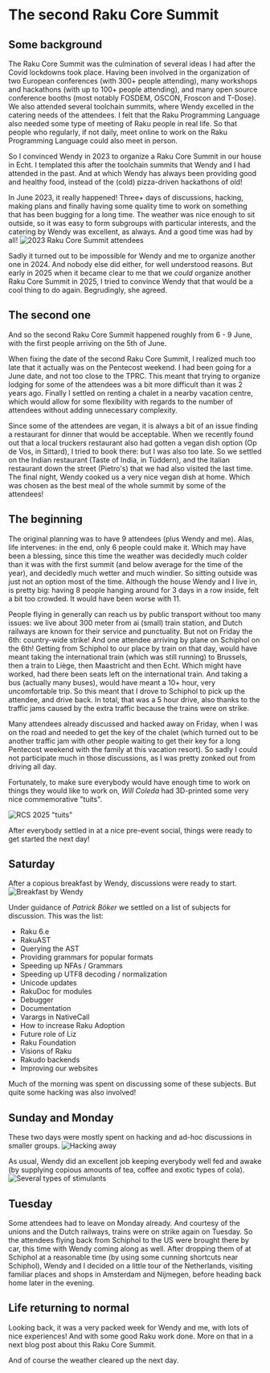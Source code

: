 # The second Raku Core Summit

## Some background

The Raku Core Summit was the culmination of several ideas I had after the Covid lockdowns took place.  Having been involved in the organization of two European conferences (with 300+ people attending), many workshops and hackathons (with up to 100+ people attending), and many open source conference booths (most notably FOSDEM, OSCON, Froscon and T-Dose).  We also attended several toolchain summits, where Wendy excelled in the catering needs of the attendees.  I felt that the Raku Programming Language also needed some type of meeting of Raku people in real life.  So that people who regularly, if not daily, meet online to work on the Raku Programming Language could also meet in person.

So I convinced Wendy in 2023 to organize a Raku Core Summit in our house in Echt.  I templated this after the toolchain summits that Wendy and I had attended in the past.  And at which Wendy has always been providing good and healthy food, instead of the (cold) pizza-driven hackathons of old!

In June 2023, it really happened!  Three+ days of discussions, hacking, making plans and finally having some quality time to work on something that has been bugging for a long time.  The weather was nice enough to sit outside, so it was easy to form subgroups with particular interests, and the catering by Wendy was excellent, as always.  And a good time was had by all!
![2023 Raku Core Summit attendees](https://rakudoweekly.blog/wp-content/uploads/2023/06/img_1534-edited.jpeg)

Sadly it turned out to be impossible for Wendy and me to organize another one in 2024.  And nobody else did either, for well understood reasons.  But early in 2025 when it became clear to me that we *could* organize another Raku Core Summit in 2025, I tried to convince Wendy that that would be a cool thing to do again.  Begrudingly, she agreed.

## The second one

And so the second Raku Core Summit happened roughly from 6 - 9 June, with the first people arriving on the 5th of June.

When fixing the date of the second Raku Core Summit, I realized much too late that it actually was on the Pentecost weekend.  I had been going for a June date, and not too close to the TPRC.  This meant that trying to organize lodging for some of the attendees was a bit more difficult than it was 2 years ago.  Finally I settled on renting a chalet in a nearby vacation centre, which would allow for some flexibility with regards to the number of attendees without adding unnecessary complexity.

Since some of the attendees are vegan, it is always a bit of an issue finding a restaurant for dinner that would be acceptable.  When we recently found out that a local truckers restaurant also had gotten a vegan dish option (Op de Vos, in Sittard), I tried to book there: but I was also too late.  So we settled on the Indian restaurant (Taste of India, in Tüddern), and the Italian restaurant down the street (Pietro's) that we had also visited the last time.  The final night, Wendy cooked us a very nice vegan dish at home.  Which was chosen as the best meal of the whole summit by some of the attendees!

## The beginning

The original planning was to have 9 attendees (plus Wendy and me).  Alas, life intervenes: in the end, only 6 people could make it.  Which may have been a blessing, since this time the weather was decidedly much colder than it was with the first summit (and below average for the time of the year), and decidedly much wetter and much windier.  So sitting outside was just not an option most of the time.  Although the house Wendy and I live in, is pretty big: having 8 people hanging around for 3 days in a row inside, felt a bit too crowded.  It would have been worse with 11.

People flying in generally can reach us by public transport without too many issues: we live about 300 meter from ai (small) train station, and Dutch railways are known for their service and punctuality.  But not on Friday the 6th: country-wide strike!  And one attendee arriving by plane on Schiphol on the 6th!  Getting from Schiphol to our place by train on that day, would have meant taking the international train (which was still running) to Brussels, then a train to Liège, then Maastricht and then Echt.  Which might have worked, had there been seats left on the international train.  And taking a bus (actually many buses), would have meant a 10+ hour, very uncomfortable trip.  So this meant that I drove to Schiphol to pick up the attendee, and drive back.  In total, that was a 5 hour drive, also thanks to the traffic jams caused by the extra traffic because the trains were on strike.

Many attendees already discussed and hacked away on Friday, when I was on the road and needed to get the key of the chalet (which turned out to be another traffic jam with other people waiting to get their key for a long Pentecost weekend with the family at this vacation resort).  So sadly I could not participate much in those discussions, as I was pretty zonked out from driving all day.

Fortunately, to make sure everybody would have enough time to work on things they would like to work on, *Will Coleda* had 3D-printed some very nice commemorative "tuits".

![RCS 2025 "tuits"](https://github.com/user-attachments/assets/8e5cfe69-59ae-4b53-8ea3-1d9c3e076d53)


After everybody settled in at a nice pre-event social, things were ready to get started the next day!

## Saturday
After a copious breakfast by Wendy, discussions were ready to start.
![Breakfast by Wendy](https://github.com/user-attachments/assets/e438a552-0fc9-4269-86ec-0dee119d8c9b)

Under guidance of *Patrick Böker* we settled on a list of subjects for discussion.  This was the list:

- Raku 6.e
- RakuAST
- Querying the AST
- Providing grammars for popular formats
- Speeding up NFAs / Grammars
- Speeding up UTF8 decoding / normalization
- Unicode updates
- RakuDoc for modules
- Debugger
- Documentation
- Varargs in NativeCall
- How to increase Raku Adoption
- Future role of Liz
- Raku Foundation
- Visions of Raku
- Rakudo backends
- Improving our websites

Much of the morning was spent on discussing some of these subjects.  But quite some hacking was also involved!

## Sunday and Monday
These two days were mostly spent on hacking and ad-hoc discussions in smaller groups.
![Hacking away](https://github.com/user-attachments/assets/d0163cbf-44ff-4813-8644-423da5bcc1dc)

As usual, Wendy did an excellent job keeping everybody well fed and awake (by supplying copious amounts of tea, coffee and exotic types of cola).
![Several types of stimulants](https://github.com/user-attachments/assets/bc6c2b1c-32b3-44d1-8285-0d1c25d29302)

## Tuesday
Some attendees had to leave on Monday already.  And courtesy of the unions and the Dutch railways, trains were on strike again on Tuesday.  So the attendees flying back from Schiphol to the US were brought there by car, this time with Wendy coming along as well.  After dropping them of at Schiphol at a reasonable time (by using some cunning shortcuts near Schiphol), Wendy and I decided on a little tour of the Netherlands, visiting familiar places and shops in Amsterdam and Nijmegen, before heading back home later in the evening.

## Life returning to normal
Looking back, it was a very packed week for Wendy and me, with lots of nice experiences!  And with some good Raku work done.  More on that in a next blog post about this Raku Core Summit.

And of course the weather cleared up the next day.
